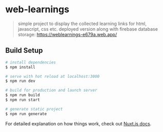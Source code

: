 # web-learnings

> simple project to display the collected learning links for html, javascript, css etc.
> deployed version along with firebase database storage: https://weblearnings-e679a.web.app/


## Build Setup

```bash
# install dependencies
$ npm install

# serve with hot reload at localhost:3000
$ npm run dev

# build for production and launch server
$ npm run build
$ npm run start

# generate static project
$ npm run generate
```

For detailed explanation on how things work, check out [Nuxt.js docs](https://nuxtjs.org).
